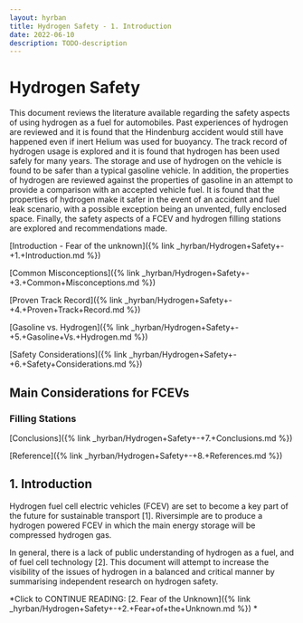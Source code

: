 ```yaml
---
layout: hyrban
title: Hydrogen Safety - 1. Introduction
date: 2022-06-10
description: TODO-description
---
```

# Hydrogen Safety

This document reviews the literature available regarding the safety aspects of using hydrogen as a fuel for automobiles. Past experiences of hydrogen are reviewed and it is found that the Hindenburg accident would still have happened even if inert Helium was used for buoyancy. The track record of hydrogen usage is explored and it is found that hydrogen has been used safely for many years. The storage and use of hydrogen on the vehicle is found to be safer than a typical gasoline vehicle. In addition, the properties of hydrogen are reviewed against the properties of gasoline in an attempt to provide a comparison with an accepted vehicle fuel. It is found that the properties of hydrogen make it safer in the event of an accident and fuel leak scenario, with a possible exception being an unvented, fully enclosed space. Finally, the safety aspects of a FCEV and hydrogen filling stations are explored and recommendations made.

[Introduction - Fear of the unknown]({% link _hyrban/Hydrogen+Safety+-+1.+Introduction.md %})

[Common Misconceptions]({% link _hyrban/Hydrogen+Safety+-+3.+Common+Misconceptions.md %})

[Proven Track Record]({% link _hyrban/Hydrogen+Safety+-+4.+Proven+Track+Record.md %})

[Gasoline vs. Hydrogen]({% link _hyrban/Hydrogen+Safety+-+5.+Gasoline+Vs.+Hydrogen.md %})

[Safety Considerations]({% link _hyrban/Hydrogen+Safety+-+6.+Safety+Considerations.md %})

##	Main Considerations for FCEVs

###	Filling Stations

[Conclusions]({% link _hyrban/Hydrogen+Safety+-+7.+Conclusions.md %})

[Reference]({% link _hyrban/Hydrogen+Safety+-+8.+References.md %})


## 1. Introduction

Hydrogen fuel cell electric vehicles (FCEV) are set to become a key part of the future for sustainable transport [1]. Riversimple are to produce a hydrogen powered FCEV in which the main energy storage will be compressed hydrogen gas. 

In general, there is a lack of public understanding of hydrogen as a fuel, and of fuel cell technology [2]. This document will attempt to increase the visibility of the issues of hydrogen in a balanced and critical manner by summarising independent research on hydrogen safety.
  
    
*Click to CONTINUE READING: [2. Fear of the Unknown]({% link _hyrban/Hydrogen+Safety+-+2.+Fear+of+the+Unknown.md %})
*
